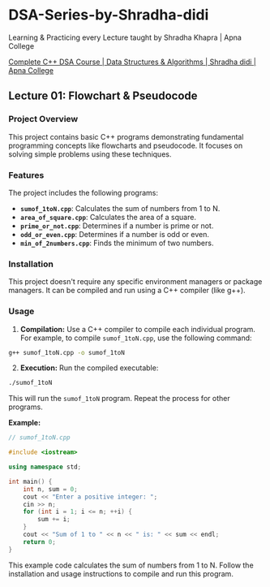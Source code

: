 # DSA-Series-by-Shradha-didi
Learning &amp; Practicing every Lecture taught by Shradha Khapra | Apna College

[Complete C++ DSA Course | Data Structures & Algorithms | Shradha didi | Apna College](https://youtube.com/playlist?list=PLfqMhTWNBTe137I_EPQd34TsgV6IO55pt&si=4cM2I_Uz-xRSFKgY)

## Lecture 01: Flowchart & Pseudocode

### Project Overview

This project contains basic C++ programs demonstrating fundamental programming concepts like flowcharts and pseudocode. It focuses on solving simple problems using these techniques.

### Features

The project includes the following programs:

- **`sumof_1toN.cpp`**: Calculates the sum of numbers from 1 to N.
- **`area_of_square.cpp`**: Calculates the area of a square.
- **`prime_or_not.cpp`**: Determines if a number is prime or not.
- **`odd_or_even.cpp`**: Determines if a number is odd or even.
- **`min_of_2numbers.cpp`**: Finds the minimum of two numbers.

### Installation

This project doesn't require any specific environment managers or package managers. It can be compiled and run using a C++ compiler (like g++).

### Usage

1. **Compilation:** Use a C++ compiler to compile each individual program. For example, to compile `sumof_1toN.cpp`, use the following command:

```bash
g++ sumof_1toN.cpp -o sumof_1toN
```

2. **Execution:** Run the compiled executable:

```bash
./sumof_1toN
```

This will run the `sumof_1toN` program. Repeat the process for other programs.

**Example:**

```cpp
// sumof_1toN.cpp

#include <iostream>

using namespace std;

int main() {
    int n, sum = 0;
    cout << "Enter a positive integer: ";
    cin >> n;
    for (int i = 1; i <= n; ++i) {
        sum += i;
    }
    cout << "Sum of 1 to " << n << " is: " << sum << endl;
    return 0;
}
```

This example code calculates the sum of numbers from 1 to N. Follow the installation and usage instructions to compile and run this program.
